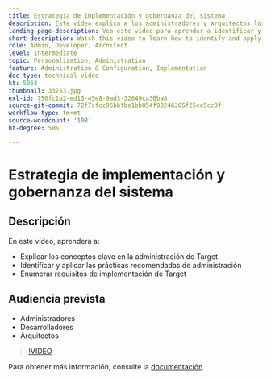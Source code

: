 ```yaml
---
title: Estrategia de implementación y gobernanza del sistema
description: Este vídeo explica a los administradores y arquitectos los conceptos clave para la administración y la implementación de Adobe Target. Vea este vídeo para aprender a identificar y aplicar las prácticas recomendadas de administración y enumerar los requisitos de implementación de Target.
landing-page-description: Vea este vídeo para aprender a identificar y aplicar las prácticas recomendadas de administración y enumerar los requisitos de implementación de Target.
short-description: Watch this video to learn how to identify and apply governance best practices and list Target implementation requirements.
role: Admin, Developer, Architect
level: Intermediate
topic: Personalization, Administration
feature: Administration & Configuration, Implementation
doc-type: technical video
kt: 5063
thumbnail: 33753.jpg
exl-id: 750fc1a2-ed15-45e8-9ad3-32049ca36ba8
source-git-commit: 72f7cfcc95bbfbe1bb054f98246305f25ce5cc0f
workflow-type: tm+mt
source-wordcount: '108'
ht-degree: 50%

---
```


# Estrategia de implementación y gobernanza del sistema

## Descripción

En este vídeo, aprenderá a:

* Explicar los conceptos clave en la administración de Target
* Identificar y aplicar las prácticas recomendadas de administración
* Enumerar requisitos de implementación de Target

## Audiencia prevista

* Administradores
* Desarrolladores
* Arquitectos

>[!VIDEO](https://video.tv.adobe.com/v/33753/?quality=12)

Para obtener más información, consulte la [documentación](https://experienceleague.adobe.com/docs/target/using/administer/administrating-target.html?lang=en).
